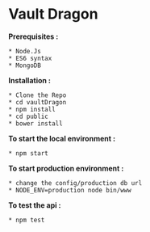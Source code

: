 # Vault Dragon

**Prerequisites :**

    * Node.Js
    * ES6 syntax
    * MongoDB

**Installation :**

    * Clone the Repo
    * cd vaultDragon
    * npm install
    * cd public
    * bower install

**To start the local environment :**

    * npm start

**To start production environment :**

    * change the config/production db url
    * NODE_ENV=production node bin/www

**To test the api :**

    * npm test
